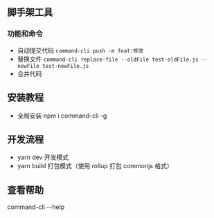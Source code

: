 ## 脚手架工具

### 功能和命令

-   自动提交代码 `command-cli push -m feat:修改`
-   替换文件 `command-cli replace-file --oldFile test-oldFile.js --newFile test-newFile.js`
-   合并代码

## 安装教程

-   全局安装 npm i command-cli -g

## 开发流程

-   yarn dev 开发模式
-   yarn build 打包模式（使用 rollup 打包 commonjs 格式）

## 查看帮助

command-cli --help

##
